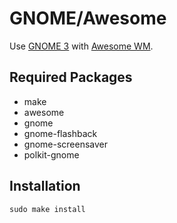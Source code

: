 # GNOME/Awesome

Use [GNOME 3](https://www.gnome.org/gnome-3/) with [Awesome WM](https://awesomewm.org/).

## Required Packages
* make
* awesome
* gnome
* gnome-flashback
* gnome-screensaver
* polkit-gnome

## Installation
```
sudo make install
```
